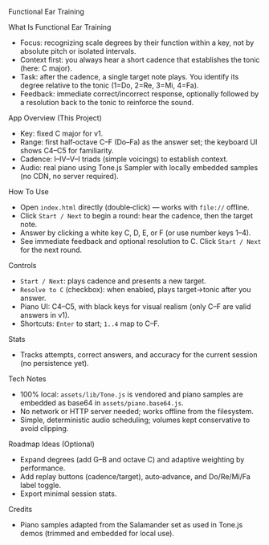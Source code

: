 Functional Ear Training

What Is Functional Ear Training
- Focus: recognizing scale degrees by their function within a key, not by absolute pitch or isolated intervals.
- Context first: you always hear a short cadence that establishes the tonic (here: C major).
- Task: after the cadence, a single target note plays. You identify its degree relative to the tonic (1=Do, 2=Re, 3=Mi, 4=Fa).
- Feedback: immediate correct/incorrect response, optionally followed by a resolution back to the tonic to reinforce the sound.

App Overview (This Project)
- Key: fixed C major for v1.
- Range: first half‑octave C–F (Do–Fa) as the answer set; the keyboard UI shows C4–C5 for familiarity.
- Cadence: I–IV–V–I triads (simple voicings) to establish context.
- Audio: real piano using Tone.js Sampler with locally embedded samples (no CDN, no server required).

How To Use
- Open `index.html` directly (double‑click) — works with `file://` offline.
- Click `Start / Next` to begin a round: hear the cadence, then the target note.
- Answer by clicking a white key C, D, E, or F (or use number keys 1–4).
- See immediate feedback and optional resolution to C. Click `Start / Next` for the next round.

Controls
- `Start / Next`: plays cadence and presents a new target.
- `Resolve to C` (checkbox): when enabled, plays target→tonic after you answer.
- Piano UI: C4–C5, with black keys for visual realism (only C–F are valid answers in v1).
- Shortcuts: `Enter` to start; `1..4` map to C–F.

Stats
- Tracks attempts, correct answers, and accuracy for the current session (no persistence yet).

Tech Notes
- 100% local: `assets/lib/Tone.js` is vendored and piano samples are embedded as base64 in `assets/piano.base64.js`.
- No network or HTTP server needed; works offline from the filesystem.
- Simple, deterministic audio scheduling; volumes kept conservative to avoid clipping.

Roadmap Ideas (Optional)
- Expand degrees (add G–B and octave C) and adaptive weighting by performance.
- Add replay buttons (cadence/target), auto‑advance, and Do/Re/Mi/Fa label toggle.
- Export minimal session stats.

Credits
- Piano samples adapted from the Salamander set as used in Tone.js demos (trimmed and embedded for local use).
